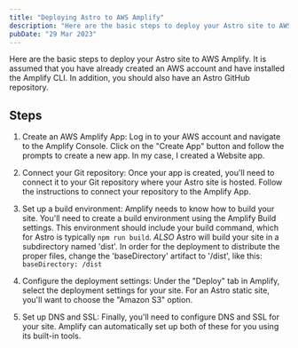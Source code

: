 ```yaml
---
title: "Deploying Astro to AWS Amplify"
description: "Here are the basic steps to deploy your Astro site to AWS Amplify."
pubDate: "29 Mar 2023"
---
```


Here are the basic steps to deploy your Astro site to AWS Amplify.
It is assumed that you have already created an AWS account and have installed the Amplify CLI.
In addition, you should also have an Astro GitHub repository.

## Steps
1. Create an AWS Amplify App: Log in to your AWS account and navigate to the Amplify Console. Click on the "Create App" button and follow the prompts to create a new app.  In my case, I created a Website app.

1. Connect your Git repository: Once your app is created, you'll need to connect it to your Git repository where your Astro site is hosted. Follow the instructions to connect your repository to the Amplify App.

1. Set up a build environment: Amplify needs to know how to build your site. You'll need to create a build environment using the Amplify Build settings. This environment should include your build command, which for Astro is typically ```npm run build```.  *ALSO* Astro will build your site in a subdirectory named 'dist'.  In order for the deployment to distribute the proper files, change the 'baseDirectory' artifact to '/dist', like this:  ```baseDirectory: /dist```

1. Configure the deployment settings: Under the "Deploy" tab in Amplify, select the deployment settings for your site. For an Astro static site, you'll want to choose the "Amazon S3" option.

1. Set up DNS and SSL: Finally, you'll need to configure DNS and SSL for your site. Amplify can automatically set up both of these for you using its built-in tools.


